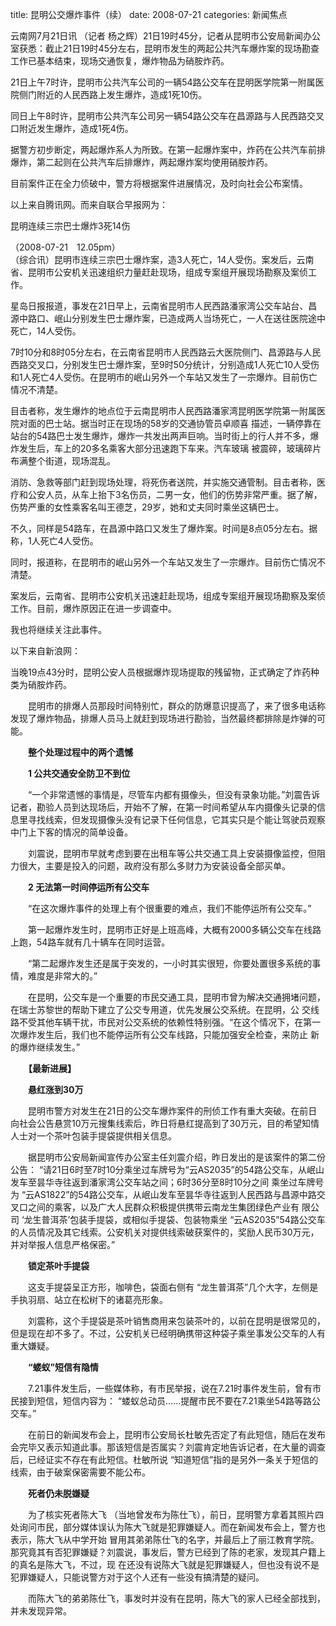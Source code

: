 title: 昆明公交爆炸事件（续）
date: 2008-07-21
categories: 新闻焦点

云南网7月21日讯 （记者 杨之辉）21日19时45分，记者从昆明市公安局新闻办公室获悉：截止21日19时45分左右，昆明市发生的两起公共汽车爆炸案的现场勘查工作已基本结束，现场交通恢复，爆炸物品为硝胺炸药。  
  
21日上午7时许，昆明市公共汽车公司的一辆54路公交车在昆明医学院第一附属医院侧门附近的人民西路上发生爆炸，造成1死10伤。  
  
同日上午8时许，昆明市公共汽车公司另一辆54路公交车在昌源路与人民西路交叉口附近发生爆炸，造成1死4伤。  
  
据警方初步断定，两起爆炸系人为所致。在第一起爆炸案中，炸药在公共汽车前排爆炸，第二起则在公共汽车后排爆炸，两起爆炸案均使用硝胺炸药。  
  
目前案件正在全力侦破中，警方将根据案件进展情况，及时向社会公布案情。  
  
以上来自腾讯网。而来自联合早报网为：  

昆明连续三宗巴士爆炸3死14伤

（2008-07-21　12.05pm）  
（综合讯）昆明市连续三宗巴士爆炸案，造3人死亡，14人受伤。案发后，云南省、昆明市公安机关迅速组织力量赶赴现场，组成专案组开展现场勘察及案侦工作。

星岛日报报道，事发在21日早上，云南省昆明市人民西路潘家湾公交车站台、昌源中路口、岷山分别发生巴士爆炸案，已造成两人当场死亡，一人在送往医院途中死亡，14人受伤。  

7时10分和8时05分左右，在云南省昆明市人民西路云大医院侧门、昌源路与人民西路交叉口，分别发生巴士爆炸案，至9时50分统计，分别造成1人死亡10人受伤和1人死亡4人受伤。在昆明市的岷山另外一个车站又发生了一宗爆炸。目前伤亡情况不清楚。

目击者称，发生爆炸的地点位于云南昆明市人民西路潘家湾昆明医学院第一附属医院对面的巴士站。据当时正在现场的58岁的交通协管员卓顺喜 描述，一辆停靠在站台的54路巴士发生爆炸，爆炸一共发出两声巨响。当时街上的行人并不多，爆炸发生后，车上的20多名乘客大部分迅速跑下车来。汽车玻璃 被震碎，玻璃碎片布满整个街道，现场混乱。

消防、急救等部门赶到现场处理，将死伤者送院，并实施交通管制。目击者称，医疗和公安人员，从车上抬下3名伤员，二男一女，他们的伤势非常严重。据了解，伤势严重的女性乘客名叫王德芝，29岁，她和丈夫同时乘坐这辆巴士。

不久，同样是54路车，在昌源中路口又发生了爆炸案。时间是8点05分左右。据称，1人死亡4人受伤。  
  
同时，报道称，在昆明市的岷山另外一个车站又发生了一宗爆炸。目前伤亡情况不清楚。

案发后，云南省、昆明市公安机关迅速赶赴现场，组成专案组开展现场勘察及案侦工作。目前，爆炸原因正在进一步调查中。

我也将继续关注此事件。

以下来自新浪网：  

当晚19点43分时，昆明公安人员根据爆炸现场提取的残留物，正式确定了炸药种类为硝胺炸药。

　　昆明市的排爆人员那段时间特别忙，群众的防爆意识提高了，来了很多电话称发现了爆炸物品，排爆人员马上就赶到现场进行勘验，当然最终都排除是炸弹的可能。

　　**整个处理过程中的两个遗憾**

　　**1 公共交通安全防卫不到位**

　　“一个非常遗憾的事情是，尽管车内都有摄像头，但没有录象功能。”刘震告诉记者，勘验人员到达现场后，开始不了解，在第一时间希望从车内摄像头记录的信息里寻找线索，但发现摄像头没有记录下任何信息，它其实只是个能让驾驶员观察中门上下客的情况的简单设备。

　　刘震说，昆明市早就考虑到要在出租车等公共交通工具上安装摄像监控，但阻力很大，主要是投入的问题，政府没有那么多财力为安装设备全部买单。

　　**2 无法第一时间停运所有公交车**

　　“在这次爆炸事件的处理上有个很重要的难点，我们不能停运所有公交车。”

　　第一起爆炸发生时，昆明市正好是上班高峰，大概有2000多辆公交车在线路上跑，54路车就有几十辆车在同时运营。

　　“第二起爆炸发生还是属于突发的，一小时其实很短，你要处置很多系统的事情，难度是非常大的。”

　　在昆明，公交车是一个重要的市民交通工具，昆明市曾为解决交通拥堵问题，在瑞士苏黎世的帮助下建立了公交专用道，优先发展公交系统。在昆明，公 交线路不受其他车辆干扰，市民对公交系统的依赖性特别强。“在这个情况下，在第一次爆炸发生后，我们也不能停运所有公交车线路，只能加强安全检查，来防止 新的爆炸继续发生。”

　　**【最新进展】**

　　**悬红涨到30万**

　　昆明市警方对发生在21日的公交车爆炸案件的刑侦工作有重大突破。在前日向社会公告悬赏10万元搜集线索后，昨日将悬红提高到了30万元，目的希望知情人士对一个茶叶包装手提袋提供相关信息。

　　据昆明市公安局新闻宣传办公室主任刘震介绍，昨日发出的是该案件的第二份公告： “请21日6时至7时10分乘坐过车牌号为“云AS2035”的54路公交车，从岷山发车至昙华寺往返到潘家湾公交车站之间；6时36分至8时10分之间 乘坐过车牌号为 “云AS1822”的54路公交车，从岷山发车至昙华寺往返到人民西路与昌源中路交叉口之间的乘客，以及广大人民群众积极提供携带云南龙生集团绿色产业有 限公司 ‘龙生普洱茶’包装手提袋，或相似手提袋、包装物乘坐 “云AS2035”54路公交车的人员情况及其它线索。公安机关对提供线索破获案件的，奖励人民币30万元，并对举报人信息严格保密。”

　　**锁定茶叶手提袋**

　　这支手提袋呈正方形，咖啡色，袋面右侧有 “龙生普洱茶”几个大字，左侧是手执羽扇、站立在松树下的诸葛亮形象。

　　刘震称，这个手提袋是茶叶销售商用来包装茶叶的，以前在昆明是很常见的，但是现在却不多了。不过，公安机关已经明确携带这种袋子乘坐事发公交车的人有重大嫌疑。

　　**“蝼蚁”短信有隐情**

　　7.21事件发生后，一些媒体称，有市民举报，说在7.21时事件发生前，曾有市民接到短信，短信内容为： “蝼蚁总动员……提醒市民不要在7.21乘坐54路等路公交车。”

　　在前日的新闻发布会上，昆明市公安局长杜敏先否定了有此短信，随后在发布会完毕又表示知道此事。那该短信是否属实？刘震肯定地告诉记者，在大量的调查后，已经证实不存在有此短信。杜敏所说 “知道短信”指的是另外一条关于短信的线索，由于破案保密需要不能公布。

　　**死者仍未脱嫌疑**

　　为了核实死者陈大飞 （当地曾发布为陈仕飞），前日，昆明警方拿着其照片四处询问市民，部分媒体误认为陈大飞就是犯罪嫌疑人。而在新闻发布会上，警方也表示，陈大飞从中学开始 冒用其弟弟陈仕飞的名字，并最后上了丽江教育学院。那究竟其有否犯罪嫌疑？刘震说，事发后，警方已经到了陈的老家，发现其户籍上的真名是陈大飞，不过，现 在还没有说陈大飞就是犯罪嫌疑人，但也没有说不是犯罪嫌疑人，只能说警方对于这个人还有一些没有搞清楚的疑问。

　　而陈大飞的弟弟陈仕飞，事发时并没有在昆明，陈大飞的家人已经全部找到，并未发现异常。
